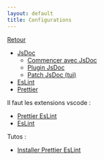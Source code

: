 ```yaml
---
layout: default
title: Configurations
---
```

[Retour](https://messagerie-melanie2.github.io/Bnum/Documentation/)   
    
- [JsDoc](https://messagerie-melanie2.github.io/Bnum/Documentation/jsdoc_config)
    - [Commencer avec JsDoc](https://messagerie-melanie2.github.io/Bnum/Documentation/init_jsdoc)
    - [Plugin JsDoc](https://gist.github.com/Rotomeca/296f86056a2327ac2066bf467e5e72b9)
    - [Patch JsDoc (tui)](https://gist.github.com/Rotomeca/decea9448efe53e4d17517d35a1d29f3)
- [EsLint](https://messagerie-melanie2.github.io/Bnum/Documentation/eslint)
- [Prettier](https://messagerie-melanie2.github.io/Bnum/Documentation/prettier)

Il faut les extensions vscode : 
- [Prettier EsLint](https://marketplace.visualstudio.com/items?itemName=rvest.vs-code-prettier-eslint)
- [EsLint](https://marketplace.visualstudio.com/items?itemName=dbaeumer.vscode-eslint)
       
Tutos : 
 - [Installer Prettier EsLint](https://messagerie-melanie2.github.io/Bnum/Documentation/install_eslint_prettier)